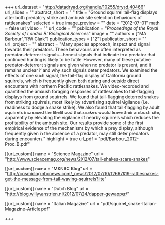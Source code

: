 +++
url_dataset = "http://datadryad.org/handle/10255/dryad.40466"
url_slides = ""
abstract_short = " "
title = "Ground squirrel tail-flag displays alter both predatory strike and ambush site selection behaviours of rattlesnakes"
selected = true
image_preview = ""
date = "2012-07-01"
math = false
url_video = ""
url_code = ""
publication = "*Proceedings of the Royal Society of London B: Biological Sciences*"
image = ""
authors = ["MA Barbour","RW Clark"]
publication_types = ["2"]
publication_short = ""
url_project = ""
abstract = "Many species approach, inspect and signal towards their predators. These behaviours are often interpreted as predator-deterrent signals—honest signals that indicate to a predator that continued hunting is likely to be futile. However, many of these putative predator-deterrent signals are given when no predator is present, and it remains unclear if and why such signals deter predators. We examined the effects of one such signal, the tail-flag display of California ground squirrels, which is frequently given both during and outside direct encounters with northern Pacific rattlesnakes. We video-recorded and quantified the ambush foraging responses of rattlesnakes to tail-flagging displays from ground squirrels. We found that tail-flagging deterred snakes from striking squirrels, most likely by advertising squirrel vigilance (i.e. readiness to dodge a snake strike). We also found that tail-flagging by adult squirrels increased the likelihood that snakes would leave their ambush site, apparently by elevating the vigilance of nearby squirrels which reduces the profitability of the ambush site. Our results provide some of the first empirical evidence of the mechanisms by which a prey display, although frequently given in the absence of a predator, may still deter predators during encounters."
highlight = true
url_pdf = "pdf/Barbour_2012-Proc_B.pdf"

[[url_custom]]
  name = "Science Magazine"
  url = "http://www.sciencemag.org/news/2012/07/tail-shakes-scare-snakes"

[[url_custom]]
  name = "MSNBC Blog"
  url = "http://cosmiclog.nbcnews.com/_news/2012/07/10/12667819-rattlesnakes-get-the-message-from-tail-waving-squirrels?lite"

[[url_custom]]
  name = "Dutch Blog"
  url = "http://blog.willyvanstrien.nl/2012/07/24/dapper-gewapper/"

[[url_custom]]
  name = "Italian Magazine"
  url = "pdf/squirrel_snake-Italian-Magazine-Article.pdf"

+++

